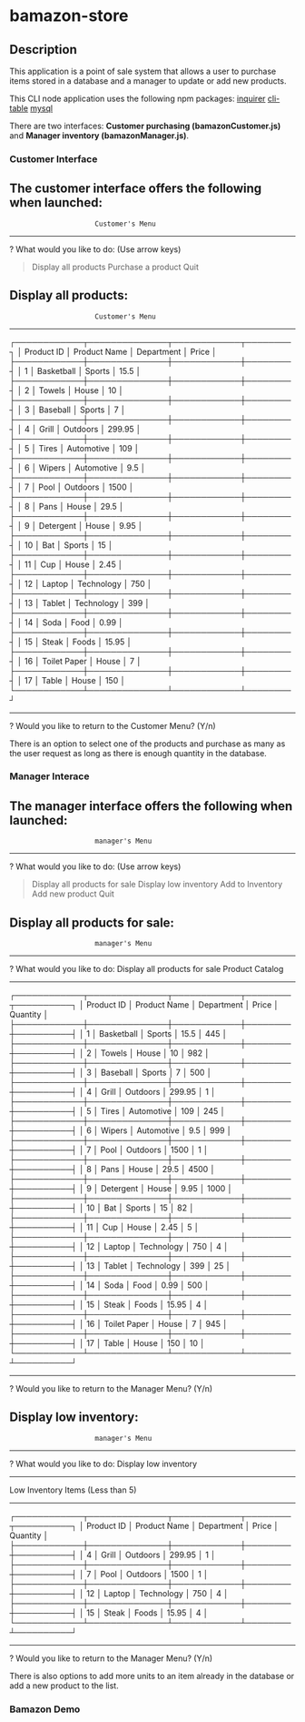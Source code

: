 # bamazon-store

## Description

This application is a point of sale system that allows a user to purchase items stored in a database and a manager to update or add new products.

This CLI node application uses the following npm packages: 
[inquirer](https://www.npmjs.com/package/inquirer) 
[cli-table](https://www.npmjs.com/package/cli-table)
[mysql](https://www.npmjs.com/package/mysql)

There are two interfaces: **Customer purchasing (bamazonCustomer.js)** and **Manager inventory (bamazonManager.js)**.

### Customer Interface

The customer interface offers the following when launched:
----------------------------------------------------------------

                         Customer's Menu

----------------------------------------------------------------

? What would you like to do: (Use arrow keys)
> Display all products
  Purchase a product
  Quit

Display all products:
----------------------------------------------------------------

                         Customer's Menu

----------------------------------------------------------------

┌────────────┬──────────────┬────────────┬────────┐
│ Product ID │ Product Name │ Department │ Price  │
├────────────┼──────────────┼────────────┼────────┤
│ 1          │ Basketball   │ Sports     │ 15.5   │
├────────────┼──────────────┼────────────┼────────┤
│ 2          │ Towels       │ House      │ 10     │
├────────────┼──────────────┼────────────┼────────┤
│ 3          │ Baseball     │ Sports     │ 7      │
├────────────┼──────────────┼────────────┼────────┤
│ 4          │ Grill        │ Outdoors   │ 299.95 │
├────────────┼──────────────┼────────────┼────────┤
│ 5          │ Tires        │ Automotive │ 109    │
├────────────┼──────────────┼────────────┼────────┤
│ 6          │ Wipers       │ Automotive │ 9.5    │
├────────────┼──────────────┼────────────┼────────┤
│ 7          │ Pool         │ Outdoors   │ 1500   │
├────────────┼──────────────┼────────────┼────────┤
│ 8          │ Pans         │ House      │ 29.5   │
├────────────┼──────────────┼────────────┼────────┤
│ 9          │ Detergent    │ House      │ 9.95   │
├────────────┼──────────────┼────────────┼────────┤
│ 10         │ Bat          │ Sports     │ 15     │
├────────────┼──────────────┼────────────┼────────┤
│ 11         │ Cup          │ House      │ 2.45   │
├────────────┼──────────────┼────────────┼────────┤
│ 12         │ Laptop       │ Technology │ 750    │
├────────────┼──────────────┼────────────┼────────┤
│ 13         │ Tablet       │ Technology │ 399    │
├────────────┼──────────────┼────────────┼────────┤
│ 14         │ Soda         │ Food       │ 0.99   │
├────────────┼──────────────┼────────────┼────────┤
│ 15         │ Steak        │ Foods      │ 15.95  │
├────────────┼──────────────┼────────────┼────────┤
│ 16         │ Toilet Paper │ House      │ 7      │
├────────────┼──────────────┼────────────┼────────┤
│ 17         │ Table        │ House      │ 150    │
└────────────┴──────────────┴────────────┴────────┘

----------------------------------------------------------------

? Would you like to return to the Customer Menu? (Y/n)

There is an option to select one of the products and purchase as many as the user request as long as there is enough quantity in the database.

### Manager Interace

The manager interface offers the following when launched:
----------------------------------------------------------------

                         manager's Menu

----------------------------------------------------------------

? What would you like to do: (Use arrow keys)
> Display all products for sale
  Display low inventory
  Add to Inventory
  Add new product
  Quit

Display all products for sale:
----------------------------------------------------------------

                         manager's Menu

----------------------------------------------------------------

? What would you like to do: Display all products for sale
Product Catalog

----------------------------------------------------------------

┌────────────┬──────────────┬────────────┬────────┬──────────┐
│ Product ID │ Product Name │ Department │ Price  │ Quantity │
├────────────┼──────────────┼────────────┼────────┼──────────┤
│ 1          │ Basketball   │ Sports     │ 15.5   │ 445      │
├────────────┼──────────────┼────────────┼────────┼──────────┤
│ 2          │ Towels       │ House      │ 10     │ 982      │
├────────────┼──────────────┼────────────┼────────┼──────────┤
│ 3          │ Baseball     │ Sports     │ 7      │ 500      │
├────────────┼──────────────┼────────────┼────────┼──────────┤
│ 4          │ Grill        │ Outdoors   │ 299.95 │ 1        │
├────────────┼──────────────┼────────────┼────────┼──────────┤
│ 5          │ Tires        │ Automotive │ 109    │ 245      │
├────────────┼──────────────┼────────────┼────────┼──────────┤
│ 6          │ Wipers       │ Automotive │ 9.5    │ 999      │
├────────────┼──────────────┼────────────┼────────┼──────────┤
│ 7          │ Pool         │ Outdoors   │ 1500   │ 1        │
├────────────┼──────────────┼────────────┼────────┼──────────┤
│ 8          │ Pans         │ House      │ 29.5   │ 4500     │
├────────────┼──────────────┼────────────┼────────┼──────────┤
│ 9          │ Detergent    │ House      │ 9.95   │ 1000     │
├────────────┼──────────────┼────────────┼────────┼──────────┤
│ 10         │ Bat          │ Sports     │ 15     │ 82       │
├────────────┼──────────────┼────────────┼────────┼──────────┤
│ 11         │ Cup          │ House      │ 2.45   │ 5        │
├────────────┼──────────────┼────────────┼────────┼──────────┤
│ 12         │ Laptop       │ Technology │ 750    │ 4        │
├────────────┼──────────────┼────────────┼────────┼──────────┤
│ 13         │ Tablet       │ Technology │ 399    │ 25       │
├────────────┼──────────────┼────────────┼────────┼──────────┤
│ 14         │ Soda         │ Food       │ 0.99   │ 500      │
├────────────┼──────────────┼────────────┼────────┼──────────┤
│ 15         │ Steak        │ Foods      │ 15.95  │ 4        │
├────────────┼──────────────┼────────────┼────────┼──────────┤
│ 16         │ Toilet Paper │ House      │ 7      │ 945      │
├────────────┼──────────────┼────────────┼────────┼──────────┤
│ 17         │ Table        │ House      │ 150    │ 10       │
└────────────┴──────────────┴────────────┴────────┴──────────┘

----------------------------------------------------------------

? Would you like to return to the Manager Menu? (Y/n)

Display low inventory:
----------------------------------------------------------------

                         manager's Menu

----------------------------------------------------------------

? What would you like to do: Display low inventory

----------------------------------------------------------------

Low Inventory Items (Less than 5)

----------------------------------------------------------------

┌────────────┬──────────────┬────────────┬────────┬──────────┐
│ Product ID │ Product Name │ Department │ Price  │ Quantity │
├────────────┼──────────────┼────────────┼────────┼──────────┤
│ 4          │ Grill        │ Outdoors   │ 299.95 │ 1        │
├────────────┼──────────────┼────────────┼────────┼──────────┤
│ 7          │ Pool         │ Outdoors   │ 1500   │ 1        │
├────────────┼──────────────┼────────────┼────────┼──────────┤
│ 12         │ Laptop       │ Technology │ 750    │ 4        │
├────────────┼──────────────┼────────────┼────────┼──────────┤
│ 15         │ Steak        │ Foods      │ 15.95  │ 4        │
└────────────┴──────────────┴────────────┴────────┴──────────┘

----------------------------------------------------------------

? Would you like to return to the Manager Menu? (Y/n)

There is also options to add more units to an item already in the database or add a new product to the list.

### Bamazon Demo
